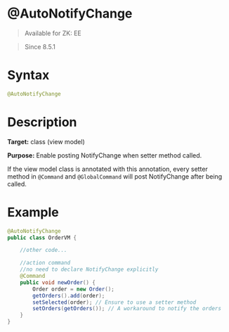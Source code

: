 # @AutoNotifyChange
> Available for ZK: EE

> Since 8.5.1

Syntax
======
``` java
@AutoNotifyChange
```

Description
===========
**Target:** class (view model)

**Purpose:** Enable posting NotifyChange when setter method called.

If the view model class is annotated with this annotation, every setter method in `@Command` and `@GlobalCommand` will post NotifyChange after being called.

Example
=======
``` java
@AutoNotifyChange
public class OrderVM {

    //other code...

    //action command
    //no need to declare NotifyChange explicitly
    @Command
    public void newOrder() {
        Order order = new Order();
        getOrders().add(order);
        setSelected(order); // Ensure to use a setter method
        setOrders(getOrders()); // A workaround to notify the orders
    }
}
```
